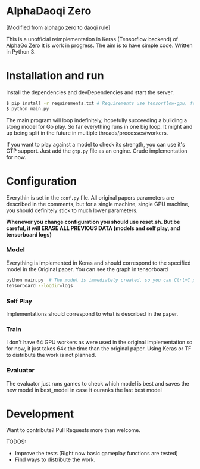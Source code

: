 # AlphaDaoqi Zero

[Modified from alphago zero to daoqi rule]

This is a unofficial reimplementation in Keras (Tensorflow backend) of [AlphaGo Zero]
It is work in progress. The aim is to have simple code.
Written in Python 3.

# Installation and run

Install the dependencies and devDependencies and start the server.

```sh
$ pip install -r requirements.txt # Requirements use tensorflow-gpu, feel free to use the CPU version.
$ python main.py
```

The main program will loop indefinitely, hopefully succeeding a building a stong model for Go play.
So far everything runs in one big loop. It might and up being split in the future in multiple threads/processes/workers.

If you want to play against a model to check its strength, you can use it's GTP support.
Just add the `gtp.py` file as an engine. Crude implementation for now.

# Configuration

Everythin is set in the `conf.py` file. All original papers parameters are described in the comments, but for a single machine, single GPU machine,
you should definitely stick to much lower parameters.

**Whenever you change configuration you should use reset.sh. But be careful, it will ERASE ALL PREVIOUS DATA (models and self play, and tensorboard logs)**



### Model

Everything is implemented in Keras and should correspond to the specified model in the Original paper. You can see the graph in tensorboard
```sh
python main.py  # The model is immediately created, so you can Ctrl+C pretty fast if you just want to check the graph
tensorboard --logdir=logs
```

### Self Play

Implementations should correspond to what is described in the paper.

### Train

I don't have 64 GPU workers as were used in the original implementation so for now, it just takes 64x the time than the original paper. Using Keras or TF to distribute the work is not planned. 

### Evaluator

The evaluator just runs games to check which model is best and saves the new model in best_model in case it ouranks the last best model


# Development

Want to contribute? Pull Requests more than welcome. 

TODOS:
 - Improve the tests (Right now basic gameplay functions are tested)
 - Find ways to distribute the work.


[//]: # (These are reference links used in the body of this note and get stripped out when the markdown processor does its job. There is no need to format nicely because it shouldn't be seen. Thanks SO - http://stackoverflow.com/questions/4823468/store-comments-in-markdown-syntax)


   [AlphaGo Zero]: <https://deepmind.com/blog/alphago-zero-learning-scratch/>

